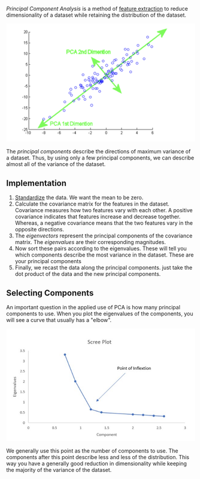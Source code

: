 
*Principal Component Analysis* is a method of [feature extraction](MLOps/Preprocessing.md) to reduce dimensionality of a dataset while retaining the distribution of the dataset.

![](../Attachments/Pasted%20image%2020230223012536.png)

The *principal components* describe the directions of maximum variance of a dataset. Thus, by using only a few principal components, we can describe almost all of the variance of the dataset.

## Implementation

1. [Standardize](Scaling.md) the data. We want the mean to be zero.
2. Calculate the covariance matrix for the features in the dataset. Covariance measures how two features vary with each other. A positive covariance indicates that features increase and decrease together. Whereas, a negative covariance means that the two features vary in the opposite directions.
3. The *eigenvectors* represent the principal components of the covariance matrix. The *eigenvalues* are their corresponding magnitudes.
4. Now sort these pairs according to the eigenvalues. These will tell you which components describe the most variance in the dataset. These are your principal components
5. Finally, we recast the data along the principal components.  just take the dot product of the data and the new principal components.


## Selecting Components

An important question in the applied use of PCA is how many principal components to use. When you plot the eigenvalues of the components, you will see a curve that usually has a "elbow". 

![](../Attachments/Pasted%20image%2020230223013103.png)

We generally use this point as the number of components to use. The components after this point describe less and less of the distribution. This way you have a generally good reduction in dimensionality while keeping the majority of the variance of the dataset.